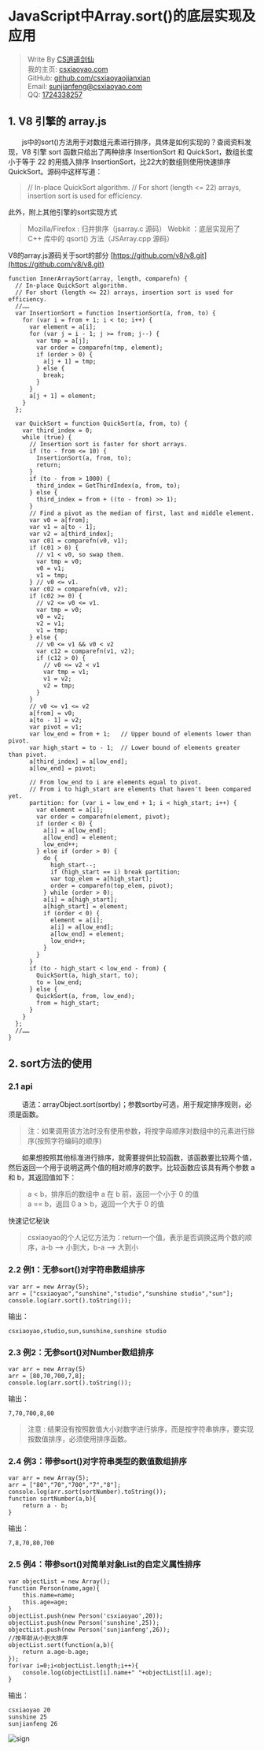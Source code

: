 # JavaScript中Array.sort()的底层实现及应用

> Write By [CS逍遥剑仙](http://home.ustc.edu.cn/~cssjf/)   
> 我的主页: [csxiaoyao.com](https://csxiaoyao.com)   
> GitHub: [github.com/csxiaoyaojianxian](https://github.com/csxiaoyaojianxian)   
> Email: [sunjianfeng@csxiaoyao.com](mailto:sunjianfeng@csxiaoyao.com)  
> QQ: [1724338257](http://wpa.qq.com/msgrd?uin=1724338257&site=qq&menu=yes)

## 1. V8 引擎的 array.js 
&emsp;&emsp;js中的sort()方法用于对数组元素进行排序，具体是如何实现的？查阅资料发现，V8 引擎 sort 函数只给出了两种排序 InsertionSort 和 QuickSort，数组长度小于等于 22 的用插入排序 InsertionSort，比22大的数组则使用快速排序 QuickSort。源码中这样写道：
>// In-place QuickSort algorithm.
// For short (length <= 22) arrays, insertion sort is used for efficiency.

此外，附上其他引擎的sort实现方式
>Mozilla/Firefox : 归并排序（jsarray.c 源码）
Webkit ：底层实现用了 C++ 库中的 qsort() 方法（JSArray.cpp 源码）

V8的array.js源码关于sort的部分  [https://github.com/v8/v8.git](https://github.com/v8/v8.git)
```
function InnerArraySort(array, length, comparefn) {
  // In-place QuickSort algorithm.
  // For short (length <= 22) arrays, insertion sort is used for efficiency.
  //……
  var InsertionSort = function InsertionSort(a, from, to) {
    for (var i = from + 1; i < to; i++) {
      var element = a[i];
      for (var j = i - 1; j >= from; j--) {
        var tmp = a[j];
        var order = comparefn(tmp, element);
        if (order > 0) {
          a[j + 1] = tmp;
        } else {
          break;
        }
      }
      a[j + 1] = element;
    }
  };

  var QuickSort = function QuickSort(a, from, to) {
    var third_index = 0;
    while (true) {
      // Insertion sort is faster for short arrays.
      if (to - from <= 10) {
        InsertionSort(a, from, to);
        return;
      }
      if (to - from > 1000) {
        third_index = GetThirdIndex(a, from, to);
      } else {
        third_index = from + ((to - from) >> 1);
      }
      // Find a pivot as the median of first, last and middle element.
      var v0 = a[from];
      var v1 = a[to - 1];
      var v2 = a[third_index];
      var c01 = comparefn(v0, v1);
      if (c01 > 0) {
        // v1 < v0, so swap them.
        var tmp = v0;
        v0 = v1;
        v1 = tmp;
      } // v0 <= v1.
      var c02 = comparefn(v0, v2);
      if (c02 >= 0) {
        // v2 <= v0 <= v1.
        var tmp = v0;
        v0 = v2;
        v2 = v1;
        v1 = tmp;
      } else {
        // v0 <= v1 && v0 < v2
        var c12 = comparefn(v1, v2);
        if (c12 > 0) {
          // v0 <= v2 < v1
          var tmp = v1;
          v1 = v2;
          v2 = tmp;
        }
      }
      // v0 <= v1 <= v2
      a[from] = v0;
      a[to - 1] = v2;
      var pivot = v1;
      var low_end = from + 1;   // Upper bound of elements lower than pivot.
      var high_start = to - 1;  // Lower bound of elements greater than pivot.
      a[third_index] = a[low_end];
      a[low_end] = pivot;

      // From low_end to i are elements equal to pivot.
      // From i to high_start are elements that haven't been compared yet.
      partition: for (var i = low_end + 1; i < high_start; i++) {
        var element = a[i];
        var order = comparefn(element, pivot);
        if (order < 0) {
          a[i] = a[low_end];
          a[low_end] = element;
          low_end++;
        } else if (order > 0) {
          do {
            high_start--;
            if (high_start == i) break partition;
            var top_elem = a[high_start];
            order = comparefn(top_elem, pivot);
          } while (order > 0);
          a[i] = a[high_start];
          a[high_start] = element;
          if (order < 0) {
            element = a[i];
            a[i] = a[low_end];
            a[low_end] = element;
            low_end++;
          }
        }
      }
      if (to - high_start < low_end - from) {
        QuickSort(a, high_start, to);
        to = low_end;
      } else {
        QuickSort(a, from, low_end);
        from = high_start;
      }
    }
  };
  //……
}
```

## 2. sort方法的使用
### 2.1 api
&emsp;&emsp;语法：arrayObject.sort(sortby)；参数sortby可选，用于规定排序规则，必须是函数。
>注：如果调用该方法时没有使用参数，将按字母顺序对数组中的元素进行排序(按照字符编码的顺序)

&emsp;&emsp;如果想按照其他标准进行排序，就需要提供比较函数，该函数要比较两个值，然后返回一个用于说明这两个值的相对顺序的数字。比较函数应该具有两个参数 a 和 b，其返回值如下：  
>a < b，排序后的数组中 a 在 b 前，返回一个小于 0 的值  
a == b，返回 0
a > b，返回一个大于 0 的值

快速记忆秘诀
>csxiaoyao的个人记忆方法为：return一个值，表示是否调换这两个数的顺序，a-b --> 小到大，b-a --> 大到小

### 2.2 例1：无参sort()对字符串数组排序
```
var arr = new Array(5);
arr = ["csxiaoyao","sunshine","studio","sunshine studio","sun"];
console.log(arr.sort().toString());
```
输出：
```
csxiaoyao,studio,sun,sunshine,sunshine studio
```

### 2.3 例2：无参sort()对Number数组排序
```
var arr = new Array(5)
arr = [80,70,700,7,8];
console.log(arr.sort().toString());
```
输出：
```
7,70,700,8,80
```
>注意 : 结果没有按照数值大小对数字进行排序，而是按字符串排序，要实现按数值排序，必须使用排序函数。

### 2.4 例3：带参sort()对字符串类型的数值数组排序
```
var arr = new Array(5);
arr = ["80","70","700","7","8"];
console.log(arr.sort(sortNumber).toString());
function sortNumber(a,b){
	return a - b;
}
```
输出：
```
7,8,70,80,700
```

### 2.5 例4：带参sort()对简单对象List的自定义属性排序
```
var objectList = new Array();
function Person(name,age){
	this.name=name;
	this.age=age;
}
objectList.push(new Person('csxiaoyao',20));
objectList.push(new Person('sunshine',25));
objectList.push(new Person('sunjianfeng',26));
//按年龄从小到大排序
objectList.sort(function(a,b){
	return a.age-b.age;
});
for(var i=0;i<objectList.length;i++){
	console.log(objectList[i].name+" "+objectList[i].age);
}
```
输出：
```
csxiaoyao 20
sunshine 25
sunjianfeng 26
```
![sign](https://raw.githubusercontent.com/csxiaoyaojianxian/ImageHosting/master/img/sign.jpg)